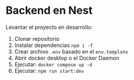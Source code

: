 # Backend en Nest

Levantar el proyecto en desarrollo:

1. Clonar repositorio
2. Instalar dependencias `npm i -f`
3. Crear archivo `.env` basado en el `env.template`
4. Abrir docker desktop o el Docker Daemon
5. Ejecutar: `docker compose up -d`
6. Ejecutar: `npm run start:dev`